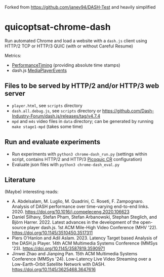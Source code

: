 Forked from https://github.com/janev94/DASH-Test and heavily simplified

# quicoptsat-chrome-dash

Run automated Chrome and load a website with a `dash.js` client using HTTP/2 TCP or HTTP/3 QUIC (with or without Careful Resume)

Metrics:
 - [PerformanceTiming](https://developer.mozilla.org/en-US/docs/Web/API/PerformanceTiming) (providing absolute time stamps)
 - dash.js [MediaPlayerEvents](https://cdn.dashjs.org/latest/jsdoc/MediaPlayerEvents.html)


## Files to be served by HTTP/2 and/or HTTP/3 web server

 - `player.html`, see `scripts` directory
 - `dash.all.debug.js`, see `scripts` directory or https://github.com/Dash-Industry-Forum/dash.js/releases/tag/v4.7.4
 - `mpd` and `m4s` video files in `data` directory; can be generated by running `make stage1-mpd` (takes some time)


## Run and evaluate experiments

- Run experiments with `python3 chrome-dash_run.py` (settings within script, contains HTTP/2 and HTTP/3 [Picoquic CR](https://github.com/hfstco/picoquic/tree/cr) configuration)
- Evaluate json files with `python3 chrome-dash_eval.py`


## Literature

(Maybe) interesting reads:

- A. Abdelsalam, M. Luglio, M. Quadrini, C. Roseti, F. Zampognaro. Analysis of DASH performance over time-varying end-to-end links. 2020. https://doi.org/10.1016/j.compeleceng.2020.106623
- Daniel Silhavy, Stefan Pham, Stefan Arbanowski, Stephan Steglich, and Björn Harrer. 2022. Latest advances in the development of the open-source player dash.js. 1st ACM Mile-High Video Conference (MHV '22). https://doi.org/10.1145/3510450.3517311
- Piers O'Hanlon and Adil Aslam. 2023. Latency Target based Analysis of the DASH.js Player. 14th ACM Multimedia Systems Conference (MMSys '23). https://doi.org/10.1145/3587819.3590971
- Jinwei Zhao and Jianping Pan. 15th ACM Multimedia Systems Conference (MMSys '24). Low-Latency Live Video Streaming over a Low-Earth-Orbit Satellite Network with DASH. https://doi.org/10.1145/3625468.3647616

